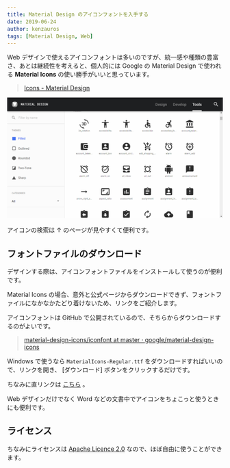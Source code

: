 ```yaml
---
title: Material Design のアイコンフォントを入手する
date: 2019-06-24
author: kenzauros
tags: [Material Design, Web]
---
```


Web デザインで使えるアイコンフォントは多いのですが、統一感や種類の豊富さ、あとは継続性を考えると、個人的には Google の Material Design で使われる **Material Icons** の使い勝手がいいと思っています。

> [Icons - Material Design](https://material.io/tools/icons/?style=baseline)

![List of Material Icons](images/how-to-get-material-design-icon-font-file-1.png)

アイコンの検索は ↑ のページが見やすくて便利です。

## フォントファイルのダウンロード

デザインする際は、アイコンフォントファイルをインストールして使うのが便利です。

Material Icons の場合、意外と公式ページからダウンロードできず、フォントファイルになかなかたどり着けないため、リンクをご紹介します。

アイコンフォントは GitHub で公開されているので、そちらからダウンロードするのがよいです。

> [material-design-icons/iconfont at master · google/material-design-icons](https://github.com/google/material-design-icons/tree/master/iconfont)

Windows で使うなら `MaterialIcons-Regular.ttf` をダウンロードすればいいので、リンクを開き、 [ダウンロード] ボタンをクリックするだけです。

ちなみに直リンクは [こちら](https://github.com/google/material-design-icons/raw/master/iconfont/MaterialIcons-Regular.ttf) 。

Web デザインだけでなく Word などの文書中でアイコンをちょこっと使うときにも便利です。

## ライセンス

ちなみにライセンスは [Apache Licence 2.0](http://www.apache.org/licenses/LICENSE-2.0.txt) なので、ほぼ自由に使うことができます。
